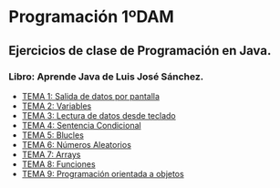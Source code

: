 ﻿# Programación 1ºDAM
## Ejercicios de clase de Programación en Java.
### Libro: Aprende Java de Luis José Sánchez.
* [TEMA 1: Salida de datos por pantalla](https://github.com/Miguelgm1693/ejercicios-java/tree/master/EJERCICIOS%20PRO%2001)
* [TEMA 2: Variables](https://github.com/Miguelgm1693/ejercicios-java/tree/master/EJERCICIOS%20PRO%2002)
* [TEMA 3: Lectura de datos desde teclado](https://github.com/Miguelgm1693/ejercicios-java/tree/master/EJERCICIOS%20PRO%2003)
* [TEMA 4: Sentencia Condicional](https://github.com/Miguelgm1693/ejercicios-java/tree/master/EJERCICIOS%20PRO%2004)
* [TEMA 5: Blucles](https://github.com/Miguelgm1693/ejercicios-java/tree/master/EJERCICIOS%20PRO%2005)
* [TEMA 6: Números Aleatorios](https://github.com/Miguelgm1693/ejercicios-java/tree/master/EJERCICIOS%20PRO%2006) 
* [TEMA 7: Arrays](https://github.com/Miguelgm1693/ejercicios-java/tree/master/EJERCICIOS%20PRO%2007)
* [TEMA 8: Funciones]()
* [TEMA 9: Programación orientada a objetos](https://github.com/Miguelgm1693/ejercicios-java/tree/master/EJERCICIOS%20PRO%2008)
